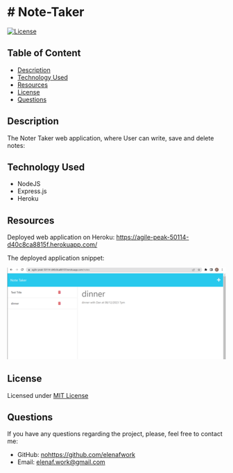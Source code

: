   # # Note-Taker
   
  
  [![License](https://img.shields.io/badge/License-MIT-yellow.svg)](https://opensource.org/licenses/MIT)

  ## Table of Content
  - [Description](#description)
  - [Technology Used](#technology)
  - [Resources](#resources)
  - [License](#license)
  - [Questions](#questions)

  ## Description
  The Noter Taker web application, where User can write, save and delete notes:
  
  ## Technology Used
  - NodeJS 
  - Express.js
  - Heroku
  ## Resources
  Deployed web application on Heroku:
  https://agile-peak-50114-d40c8ca8815f.herokuapp.com/
  
  The deployed application snippet:
<p align="left">
  <img src="Assets/page-screenshot.png" width="600" title="webpage">

 
  ## License
  Licensed under [MIT License ](https://opensource.org/licenses/MIT)
 
  ## Questions
  If you have any questions regarding the project, please, feel free to contact me:
  - GitHub: [nohttps://github.com/elenafwork](https://github/nohttps://github.com/elenafwork)
  - Email: <elenaf.work@gmail.com>





